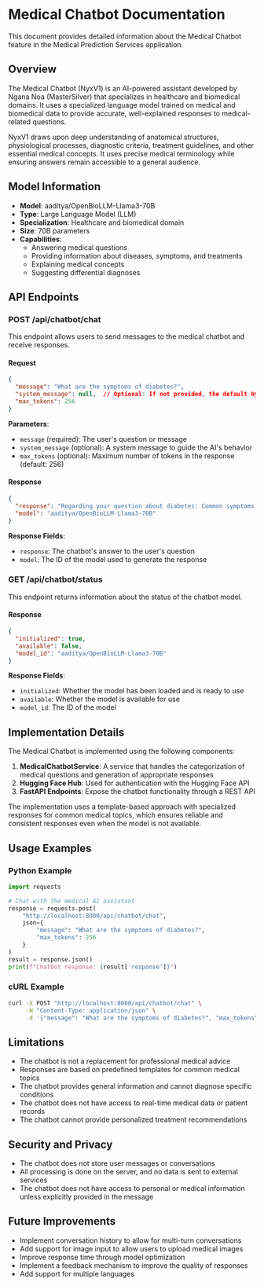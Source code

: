 # Medical Chatbot Documentation

This document provides detailed information about the Medical Chatbot feature in the Medical Prediction Services application.

## Overview

The Medical Chatbot (NyxV1) is an AI-powered assistant developed by Ngana Noa (MasterSilver) that specializes in healthcare and biomedical domains. It uses a specialized language model trained on medical and biomedical data to provide accurate, well-explained responses to medical-related questions.

NyxV1 draws upon deep understanding of anatomical structures, physiological processes, diagnostic criteria, treatment guidelines, and other essential medical concepts. It uses precise medical terminology while ensuring answers remain accessible to a general audience.

## Model Information

- **Model**: aaditya/OpenBioLLM-Llama3-70B
- **Type**: Large Language Model (LLM)
- **Specialization**: Healthcare and biomedical domain
- **Size**: 70B parameters
- **Capabilities**:
  - Answering medical questions
  - Providing information about diseases, symptoms, and treatments
  - Explaining medical concepts
  - Suggesting differential diagnoses

## API Endpoints

### POST /api/chatbot/chat

This endpoint allows users to send messages to the medical chatbot and receive responses.

#### Request

```json
{
  "message": "What are the symptoms of diabetes?",
  "system_message": null,  // Optional: If not provided, the default NyxV1 system message will be used
  "max_tokens": 256
}
```

**Parameters**:
- `message` (required): The user's question or message
- `system_message` (optional): A system message to guide the AI's behavior
- `max_tokens` (optional): Maximum number of tokens in the response (default: 256)

#### Response

```json
{
  "response": "Regarding your question about diabetes: Common symptoms of diabetes include increased thirst, frequent urination, unexplained weight loss, extreme hunger, blurred vision, fatigue, and slow-healing sores. It's important to consult with a healthcare provider if you're experiencing these symptoms for proper diagnosis and treatment.",
  "model": "aaditya/OpenBioLLM-Llama3-70B"
}
```

**Response Fields**:
- `response`: The chatbot's answer to the user's question
- `model`: The ID of the model used to generate the response

### GET /api/chatbot/status

This endpoint returns information about the status of the chatbot model.

#### Response

```json
{
  "initialized": true,
  "available": false,
  "model_id": "aaditya/OpenBioLLM-Llama3-70B"
}
```

**Response Fields**:
- `initialized`: Whether the model has been loaded and is ready to use
- `available`: Whether the model is available for use
- `model_id`: The ID of the model

## Implementation Details

The Medical Chatbot is implemented using the following components:

1. **MedicalChatbotService**: A service that handles the categorization of medical questions and generation of appropriate responses
2. **Hugging Face Hub**: Used for authentication with the Hugging Face API
3. **FastAPI Endpoints**: Expose the chatbot functionality through a REST API

The implementation uses a template-based approach with specialized responses for common medical topics, which ensures reliable and consistent responses even when the model is not available.

## Usage Examples

### Python Example

```python
import requests

# Chat with the medical AI assistant
response = requests.post(
    "http://localhost:8000/api/chatbot/chat",
    json={
        "message": "What are the symptoms of diabetes?",
        "max_tokens": 256
    }
)
result = response.json()
print(f"Chatbot response: {result['response']}")
```

### cURL Example

```bash
curl -X POST "http://localhost:8000/api/chatbot/chat" \
     -H "Content-Type: application/json" \
     -d '{"message": "What are the symptoms of diabetes?", "max_tokens": 256}'
```

## Limitations

- The chatbot is not a replacement for professional medical advice
- Responses are based on predefined templates for common medical topics
- The chatbot provides general information and cannot diagnose specific conditions
- The chatbot does not have access to real-time medical data or patient records
- The chatbot cannot provide personalized treatment recommendations

## Security and Privacy

- The chatbot does not store user messages or conversations
- All processing is done on the server, and no data is sent to external services
- The chatbot does not have access to personal or medical information unless explicitly provided in the message

## Future Improvements

- Implement conversation history to allow for multi-turn conversations
- Add support for image input to allow users to upload medical images
- Improve response time through model optimization
- Implement a feedback mechanism to improve the quality of responses
- Add support for multiple languages
